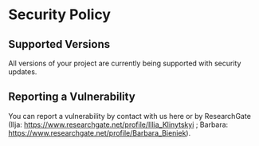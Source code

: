 # Security Policy

## Supported Versions

All versions of your project are
currently being supported with security updates.

## Reporting a Vulnerability

You can report a vulnerability by contact with us here or by ResearchGate (Ilja: https://www.researchgate.net/profile/Illia_Klinytskyi ; 
Barbara: https://www.researchgate.net/profile/Barbara_Bieniek). 
